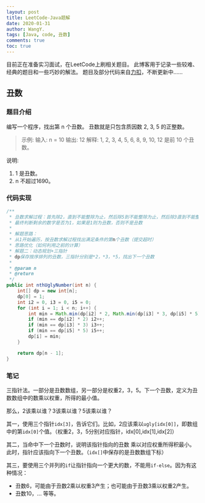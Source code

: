 ```yaml
---
layout: post
title: LeetCode-Java题解
date: 2020-01-31
author: WangY.
tags: [Java, code, 丑数]
comments: true
toc: true
---
```


目前正在准备实习面试，在LeetCode上刷相关题目。
此博客用于记录一些较难、经典的题目和一些巧妙的解法。
题目及部分代码来自[力扣](https://leetcode-cn.com/)，不断更新中……


## 丑数

### 题目介绍

编写一个程序，找出第 n 个丑数。
丑数就是只包含质因数 2, 3, 5 的正整数。

> 示例:
> 输入: n = 10
> 输出: 12
> 解释: 1, 2, 3, 4, 5, 6, 8, 9, 10, 12 是前 10 个丑数。

说明: 
1.    1 是丑数。
2.    n 不超过1690。



### 代码实现


```java
/**
 * 丑数求解过程：首先除2，直到不能整除为止，然后除5到不能整除为止，然后除3直到不能整除为止。
 * 最终判断剩余的数字是否为1，如果是1则为丑数，否则不是丑数
 * 
 * 解题思路：
 * 从1开始遍历，按丑数求解过程找出满足条件的第n个丑数（提交超时）
 * 思路优化（如何利用之前的计算）
 * 解题二：动态规划+三指针
 * dp保存按序排列的丑数，三指针分别是*2，*3，*5，找出下一个丑数
 *
 * @param n
 * @return
 */
public int nthUglyNumber(int n) {
    int[] dp = new int[n];
    dp[0] = 1;
    int i2 = 0, i3 = 0, i5 = 0;
    for (int i = 1; i < n; i++) {
        int min = Math.min(dp[i2] * 2, Math.min(dp[i3] * 3, dp[i5] * 5));
        if (min == dp[i2] * 2) i2++;
        if (min == dp[i3] * 3) i3++;
        if (min == dp[i5] * 5) i5++;
        dp[i] = min;
    }

    return dp[n - 1];
}
```



### 笔记

三指针法。一部分是丑数数组，另一部分是权重2，3，5。下一个丑数，定义为丑数数组中的数乘以权重，所得的最小值。

那么，2该乘以谁？3该乘以谁？5该乘以谁？

其一，使用三个指针`idx[3]`，告诉它们。比如，2应该乘以`ugly[idx[0]]`，即数组中的第`idx[0]`个值。（权重2，3，5分别对应指针，idx[0],idx[1],idx[2]）

其二，当命中下一个丑数时，说明该指针指向的丑数 乘以对应权重所得积最小。此时，指针应该指向下一个丑数。（`idx[]`中保存的是丑数数组下标）

其三，要使用三个并列的`if`让指针指向一个更大的数，不能用`if-else`。因为有这种情况：

- 丑数6，可能由于丑数2乘以权重3产生；也可能由于丑数3乘以权重2产生。
- 丑数10，... 等等。